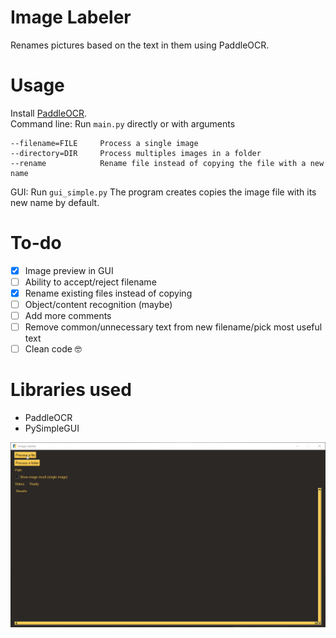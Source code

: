 # Image Labeler

Renames pictures based on the text in them using PaddleOCR. 

# Usage
Install [PaddleOCR](https://github.com/PaddlePaddle/PaddleOCR/blob/release/2.6/doc/doc_en/quickstart_en.md).    
Command line: Run `main.py` directly or with arguments
```
--filename=FILE     Process a single image
--directory=DIR     Process multiples images in a folder
--rename            Rename file instead of copying the file with a new name  
```

GUI: Run `gui_simple.py` 
The program creates copies the image file with its new name by default.

# To-do
- [x] Image preview in GUI
- [ ] Ability to accept/reject filename
- [x] Rename existing files instead of copying
- [ ] Object/content recognition (maybe)
- [ ] Add more comments
- [ ] Remove common/unnecessary text from new filename/pick most useful text
- [ ] Clean code 🤓

# Libraries used
- PaddleOCR
- PySimpleGUI

![Demo](./demo.gif)